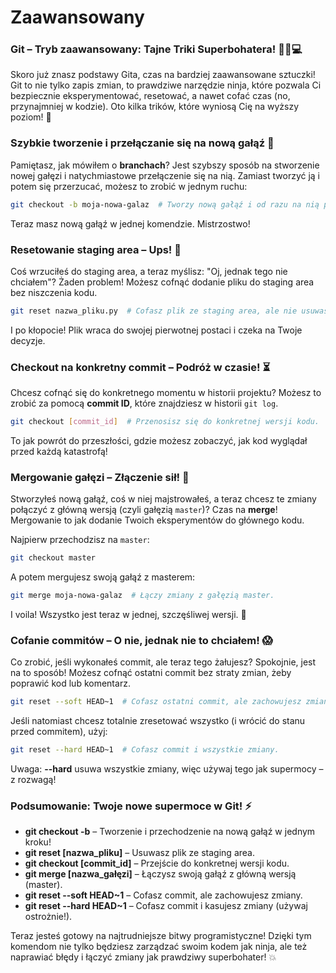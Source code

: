 # Zaawansowany
### Git – Tryb zaawansowany: Tajne Triki Superbohatera! 🦸‍♂️💻

Skoro już znasz podstawy Gita, czas na bardziej zaawansowane sztuczki! Git to nie tylko zapis zmian, to prawdziwe narzędzie ninja, które pozwala Ci bezpiecznie eksperymentować, resetować, a nawet cofać czas (no, przynajmniej w kodzie). Oto kilka trików, które wyniosą Cię na wyższy poziom! 🚀

### Szybkie tworzenie i przełączanie się na nową gałąź 🌿

Pamiętasz, jak mówiłem o **branchach**? Jest szybszy sposób na stworzenie nowej gałęzi i natychmiastowe przełączenie się na nią. Zamiast tworzyć ją i potem się przerzucać, możesz to zrobić w jednym ruchu:

```bash
git checkout -b moja-nowa-galaz  # Tworzy nową gałąź i od razu na nią przechodzi.
```

Teraz masz nową gałąź w jednej komendzie. Mistrzostwo!

### Resetowanie staging area – Ups! 🙊

Coś wrzuciłeś do staging area, a teraz myślisz: "Oj, jednak tego nie chciałem"? Żaden problem! Możesz cofnąć dodanie pliku do staging area bez niszczenia kodu.

```bash
git reset nazwa_pliku.py  # Cofasz plik ze staging area, ale nie usuwasz zmian w nim.
```

I po kłopocie! Plik wraca do swojej pierwotnej postaci i czeka na Twoje decyzje.

### Checkout na konkretny commit – Podróż w czasie! ⏳

Chcesz cofnąć się do konkretnego momentu w historii projektu? Możesz to zrobić za pomocą **commit ID**, które znajdziesz w historii `git log`.

```bash
git checkout [commit_id]  # Przenosisz się do konkretnej wersji kodu.
```

To jak powrót do przeszłości, gdzie możesz zobaczyć, jak kod wyglądał przed każdą katastrofą!

### Mergowanie gałęzi – Złączenie sił! 🤝

Stworzyłeś nową gałąź, coś w niej majstrowałeś, a teraz chcesz te zmiany połączyć z główną wersją (czyli gałęzią `master`)? Czas na **merge**! Mergowanie to jak dodanie Twoich eksperymentów do głównego kodu.

Najpierw przechodzisz na `master`:
```bash
git checkout master
```

A potem mergujesz swoją gałąź z masterem:
```bash
git merge moja-nowa-galaz  # Łączy zmiany z gałęzią master.
```

I voila! Wszystko jest teraz w jednej, szczęśliwej wersji. 🥳

### Cofanie commitów – O nie, jednak nie to chciałem! 😱

Co zrobić, jeśli wykonałeś commit, ale teraz tego żałujesz? Spokojnie, jest na to sposób! Możesz cofnąć ostatni commit bez straty zmian, żeby poprawić kod lub komentarz.

```bash
git reset --soft HEAD~1  # Cofasz ostatni commit, ale zachowujesz zmiany.
```

Jeśli natomiast chcesz totalnie zresetować wszystko (i wrócić do stanu przed commitem), użyj:
```bash
git reset --hard HEAD~1  # Cofasz commit i wszystkie zmiany.
```

Uwaga: **--hard** usuwa wszystkie zmiany, więc używaj tego jak supermocy – z rozwagą!

### Podsumowanie: Twoje nowe supermoce w Git! ⚡

- **git checkout -b** – Tworzenie i przechodzenie na nową gałąź w jednym kroku!
- **git reset [nazwa_pliku]** – Usuwasz plik ze staging area.
- **git checkout [commit_id]** – Przejście do konkretnej wersji kodu.
- **git merge [nazwa_gałęzi]** – Łączysz swoją gałąź z główną wersją (master).
- **git reset --soft HEAD~1** – Cofasz commit, ale zachowujesz zmiany.
- **git reset --hard HEAD~1** – Cofasz commit i kasujesz zmiany (używaj ostrożnie!).

Teraz jesteś gotowy na najtrudniejsze bitwy programistyczne! Dzięki tym komendom nie tylko będziesz zarządzać swoim kodem jak ninja, ale też naprawiać błędy i łączyć zmiany jak prawdziwy superbohater! 💥